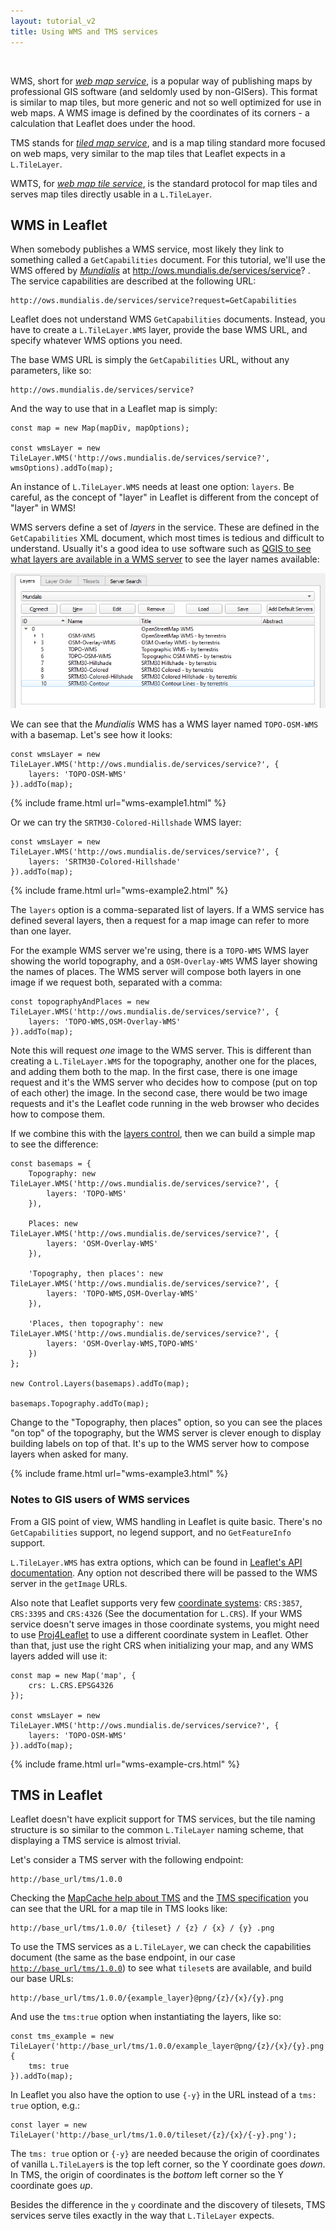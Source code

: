 ```yaml
---
layout: tutorial_v2
title: Using WMS and TMS services
---
```


<style>
iframe {
    border: 1px solid #ccc;
    border-radius: 5px;
}
</style>

<br/>

WMS, short for [*web map service*](https://en.wikipedia.org/wiki/Web_Map_Service), is a popular way of publishing maps by professional GIS software (and seldomly used by non-GISers). This format is similar to map tiles, but more generic and not so well optimized for use in web maps. A WMS image is defined by the coordinates of its corners - a calculation that Leaflet does under the hood.

TMS stands for [*tiled map service*](https://en.wikipedia.org/wiki/Tile_Map_Service), and is a map tiling standard more focused on web maps, very similar to the map tiles that Leaflet expects in a `L.TileLayer`.

WMTS, for [*web map tile service*](https://en.wikipedia.org/wiki/Web_Map_Tile_Service), is the standard protocol for map tiles and serves map tiles directly usable in a `L.TileLayer`.


## WMS in Leaflet

When somebody publishes a WMS service, most likely they link to something called a `GetCapabilities` document. For this tutorial, we'll use the WMS offered by [*Mundialis*](https://www.mundialis.de) at http://ows.mundialis.de/services/service? . The service capabilities are described at the following URL:

	http://ows.mundialis.de/services/service?request=GetCapabilities

Leaflet does not understand WMS `GetCapabilities` documents. Instead, you have to create a `L.TileLayer.WMS` layer, provide the base WMS URL, and specify whatever WMS options you need.

The base WMS URL is simply the `GetCapabilities` URL, without any parameters, like so:

	http://ows.mundialis.de/services/service?

And the way to use that in a Leaflet map is simply:

	const map = new Map(mapDiv, mapOptions);

	const wmsLayer = new TileLayer.WMS('http://ows.mundialis.de/services/service?', wmsOptions).addTo(map);

An instance of `L.TileLayer.WMS` needs at least one option: `layers`. Be careful, as the concept of "layer" in Leaflet is different from the concept of "layer" in WMS!

WMS servers define a set of *layers* in the service. These are defined in the `GetCapabilities` XML document, which most times is tedious and difficult to understand. Usually it's a good idea to use software such as [QGIS to see what layers are available in a WMS server](http://www.qgistutorials.com/en/docs/working_with_wms.html) to see the layer names available:

![Discovering WMS layers with QGIS](qgis-wms-layers.png)

We can see that the *Mundialis* WMS has a WMS layer named `TOPO-OSM-WMS` with a basemap. Let's see how it looks:

	const wmsLayer = new TileLayer.WMS('http://ows.mundialis.de/services/service?', {
		layers: 'TOPO-OSM-WMS'
	}).addTo(map);

{% include frame.html url="wms-example1.html" %}


Or we can try the `SRTM30-Colored-Hillshade` WMS layer:

	const wmsLayer = new TileLayer.WMS('http://ows.mundialis.de/services/service?', {
		layers: 'SRTM30-Colored-Hillshade'
	}).addTo(map);

{% include frame.html url="wms-example2.html" %}


The `layers` option is a comma-separated list of layers. If a WMS service has defined several layers, then a request for a map image can refer to more than one layer.

For the example WMS server we're using, there is a `TOPO-WMS` WMS layer showing the world topography, and a `OSM-Overlay-WMS` WMS layer showing the names of places. The WMS server will compose both layers in one image if we request both, separated with a comma:

	const topographyAndPlaces = new TileLayer.WMS('http://ows.mundialis.de/services/service?', {
		layers: 'TOPO-WMS,OSM-Overlay-WMS'
	}).addTo(map);

Note this will request *one* image to the WMS server. This is different than creating a `L.TileLayer.WMS` for the topography, another one for the places, and adding them both to the map. In the first case, there is one image request and it's the WMS server who decides how to compose (put on top of each other) the image. In the second case, there would be two image requests and it's the Leaflet code running in the web browser who decides how to compose them.

If we combine this with the [layers control](/examples/layers-control.html), then we can build a simple map to see the difference:

	const basemaps = {
		Topography: new TileLayer.WMS('http://ows.mundialis.de/services/service?', {
			layers: 'TOPO-WMS'
		}),

		Places: new TileLayer.WMS('http://ows.mundialis.de/services/service?', {
			layers: 'OSM-Overlay-WMS'
		}),

		'Topography, then places': new TileLayer.WMS('http://ows.mundialis.de/services/service?', {
			layers: 'TOPO-WMS,OSM-Overlay-WMS'
		}),

		'Places, then topography': new TileLayer.WMS('http://ows.mundialis.de/services/service?', {
			layers: 'OSM-Overlay-WMS,TOPO-WMS'
		})
	};

	new Control.Layers(basemaps).addTo(map);

	basemaps.Topography.addTo(map);

Change to the "Topography, then places" option, so you can see the places "on top" of the topography, but the WMS server is clever enough to display building labels on top of that. It's up to the WMS server how to compose layers when asked for many.

{% include frame.html url="wms-example3.html" %}


### Notes to GIS users of WMS services

From a GIS point of view, WMS handling in Leaflet is quite basic. There's no `GetCapabilities` support, no legend support, and no `GetFeatureInfo` support.

`L.TileLayer.WMS` has extra options, which can be found in [Leaflet's API documentation](/reference.html#tilelayer-wms). Any option not described there will be passed to the WMS server in the `getImage` URLs.

Also note that Leaflet supports very few [coordinate systems](https://en.wikipedia.org/wiki/Spatial_reference_system): `CRS:3857`, `CRS:3395` and `CRS:4326` (See the documentation for `L.CRS`). If your WMS service doesn't serve images in those coordinate systems, you might need to use [Proj4Leaflet](https://github.com/kartena/Proj4Leaflet) to use a different coordinate system in Leaflet. Other than that, just use the right CRS when initializing your map, and any WMS layers added will use it:

	const map = new Map('map', {
		crs: L.CRS.EPSG4326
	});

	const wmsLayer = new TileLayer.WMS('http://ows.mundialis.de/services/service?', {
		layers: 'TOPO-OSM-WMS'
	}).addTo(map);

{% include frame.html url="wms-example-crs.html" %}
	
	
## TMS in Leaflet

Leaflet doesn't have explicit support for TMS services, but the tile naming structure is so similar to the common `L.TileLayer` naming scheme, that displaying a TMS service is almost trivial.

Let's consider a TMS server with the following endpoint:

	http://base_url/tms/1.0.0

Checking the [MapCache help about TMS](http://mapserver.org/mapcache/services.html) and the [TMS specification](https://wiki.osgeo.org/wiki/Tile_Map_Service_Specification) you can see that the URL for a map tile in TMS looks like:

	http://base_url/tms/1.0.0/ {tileset} / {z} / {x} / {y} .png

To use the TMS services as a `L.TileLayer`, we can check the capabilities document (the same as the base endpoint, in our case [`http://base_url/tms/1.0.0`](http://base_url/tms/1.0.0)) to see what `tileset`s are available, and build our base URLs:

	http://base_url/tms/1.0.0/{example_layer}@png/{z}/{x}/{y}.png


And use the `tms:true` option when instantiating the layers, like so:

	const tms_example = new TileLayer('http://base_url/tms/1.0.0/example_layer@png/{z}/{x}/{y}.png', {
		tms: true
	}).addTo(map);


In Leaflet you also have the option to use `{-y}` in the URL instead of a `tms: true` option, e.g.:

	const layer = new TileLayer('http://base_url/tms/1.0.0/tileset/{z}/{x}/{-y}.png');

The `tms: true` option or `{-y}` are needed because the origin of coordinates of vanilla `L.TileLayer`s is the top left corner, so the Y coordinate goes *down*. In TMS, the origin of coordinates is the *bottom* left corner so the Y coordinate goes *up*.

Besides the difference in the `y` coordinate and the discovery of tilesets, TMS services serve tiles exactly in the way that `L.TileLayer` expects.
